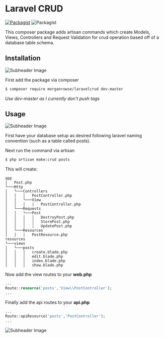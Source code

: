 # Laravel CRUD


[![Packagist](https://img.shields.io/packagist/dt/morganrowse/laravelcrud.svg?style=for-the-badge)](https://packagist.org/packages/morganrowse/laravelcrud)
![Packagist](https://img.shields.io/packagist/v/morganrowse/laravelcrud.svg?style=for-the-badge)

This composer package adds artisan commands which create Models, Views, Controllers and Request Validation for crud operation based off of a database table schema.

## Installation

![Subheader Image](https://user-images.githubusercontent.com/17880010/32118361-aab588f8-bb51-11e7-95ef-6462dd720179.png)

First add the package via composer

```bash
$ composer require morganrowse/laravelcrud dev-master
```

_Use dev-master as I currently don't push tags_

## Usage

![Subheader Image](https://user-images.githubusercontent.com/17880010/32118361-aab588f8-bb51-11e7-95ef-6462dd720179.png)

First have your database setup as desired following laravel naming convention (such as a table called posts).

Next run the command via artisan

```bash
$ php artisan make:crud posts
```

This will create:

```
app
│   Post.php
└───Http
│   └───Controllers
│   │   │   PostController.php
│   |   └───View
│   │   │   |   PostController.php
│   └───Requests
│   │   └───Post
│   │   │   │   DestroyPost.php
│   │   │   │   StorePost.php
│   │   │   │   UpdatePost.php
│   └───Resources
│   │   │   PostResource.php
resources
└───views
│   └───posts
│   │   │   create.blade.php
│   │   │   edit.blade.php
│   │   │   index.blade.php
│   │   │   show.blade.php
```

Now add the view routes to your **web.php**

```php
...
Route::resource('posts','View\\PostController');
...
```

Finally add the api routes to your **api.php**

```php
...
Route::apiResource('posts','PostController');
...
```

![Subheader Image](https://user-images.githubusercontent.com/17880010/32118361-aab588f8-bb51-11e7-95ef-6462dd720179.png)
